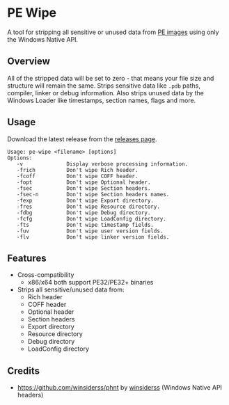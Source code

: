 # PE Wipe
A tool for stripping all sensitive or unused data from [PE images](https://learn.microsoft.com/en-us/windows/win32/debug/pe-format) using only the Windows Native API.

## Overview
All of the stripped data will be set to zero - that means your file size and structure will remain the same. Strips sensitive data like `.pdb` paths, compiler, linker or debug information. Also strips unused data by the Windows Loader like timestamps, section names, flags and more.

## Usage
Download the latest release from the [releases page][RELEASES_PAGE].
```
Usage: pe-wipe <filename> [options]
Options:
   -v              Display verbose processing information.
   -frich          Don't wipe Rich header.
   -fcoff          Don't wipe COFF header.
   -fopt           Don't wipe Optional header.
   -fsec           Don't wipe Section headers.
   -fsec-n         Don't wipe Section headers names.
   -fexp           Don't wipe Export directory.
   -fres           Don't wipe Resource directory.
   -fdbg           Don't wipe Debug directory.
   -fcfg           Don't wipe LoadConfig directory.
   -fts            Don't wipe timestamp fields.
   -fuv            Don't wipe user version fields.
   -flv            Don't wipe linker version fields.
```

## Features
- Cross-compatibility
  - x86/x64 both support PE32/PE32+ binaries
- Strips all sensitive/unused data from:
  - Rich header
  - COFF header
  - Optional header
  - Section headers
  - Export directory
  - Resource directory
  - Debug directory
  - LoadConfig directory

## Credits
- https://github.com/winsiderss/phnt by [winsiderss](https://github.com/winsiderss/) (Windows Native API headers)

[RELEASES_PAGE]: https://github.com/kalhotky/pe-wipe/releases